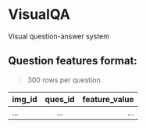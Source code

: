 # VisualQA
Visual question-answer system

## Question features format:


>300 rows per question.

| img_id        | ques_id | feature_value  |
| ------------- |:-------------:| --------:|
| ...| ... | ... |

